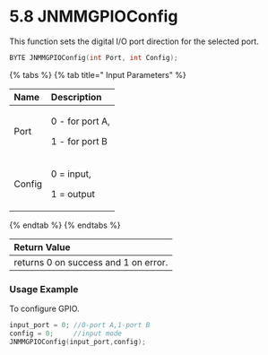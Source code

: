 # 5.8	JNMMGPIOConfig

This function sets the digital I/O port direction for the selected port.

```c
BYTE JNMMGPIOConfig(int Port, int Config);
```

{% tabs %}
{% tab title=" Input Parameters" %}
<table>
  <thead>
    <tr>
      <th style="text-align:left">Name</th>
      <th style="text-align:left">Description</th>
    </tr>
  </thead>
  <tbody>
    <tr>
      <td style="text-align:left">Port</td>
      <td style="text-align:left">
        <p>0 - for port A,</p>
        <p>1 - for port B</p>
      </td>
    </tr>
    <tr>
      <td style="text-align:left">Config</td>
      <td style="text-align:left">
        <p>0 = input,</p>
        <p>1 = output</p>
      </td>
    </tr>
  </tbody>
</table>
{% endtab %}
{% endtabs %}

| Return Value |
| :--- |
| returns 0 on success and 1 on error. |

### Usage Example

To configure GPIO.

```c
input_port = 0; //0-port A,1-port B
config = 0;     //input mode
JNMMGPIOConfig(input_port,config);
```

